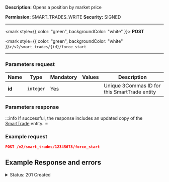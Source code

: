 **Description:** Opens a position by market price

**Permission:** SMART_TRADES_WRITE
**Security:** SIGNED

--------

<mark style={{ color: "green", backgroundColor: "white" }}> **POST**</mark>

<mark style={{ color: "green", backgroundColor: "white" }}>`/v2/smart_trades/{id}/force_start`</mark>

--------

### Parameters request

| Name | Type | Mandatory | Values | Description|
|------|------|-----------|-----------------|------------|
|**id**  | `integer` | Yes |  | Unique 3Commas ID for this SmartTrade entity |

### Parameters response

:::info
If successful, the response includes an updated copy of the [SmartTrade](./README.md) entity.
:::

### Example request

```json
POST /v2/smart_trades/12345678/force_start
```

## Example Response and errors

<details>
<summary>Status: 201 Created</summary>

```json
{
    "id": 31247949,
    "version": 2,
    "account": {
        "id": 32884189,
        "type": "binance",
        "name": "My Binance",
        "market": "Binance Spot",
        "link": "/accounts/32884189"
    },
    "pair": "USDT_1INCH",
    "instant": false,
    "status": {
        "type": "waiting_position",
        "basic_type": "waiting_position",
        "title": "Pending Position Opened"
    },
    "leverage": {
        "enabled": false
    },
    "position": {
        "type": "buy",
        "editable": false,
        "units": {
            "value": "31.0",
            "editable": false
        },
        "price": {
            "value": "0.2422",
            "value_without_commission": "0.2422",
            "editable": true
        },
        "total": {
            "value": "7.5082"
        },
        "order_type": "limit",
        "status": {
            "type": "panic_sell_pending",
            "basic_type": "panic_sell_pending",
            "title": "Panic closing"
        }
    },
    "take_profit": {
        "enabled": true,
        "price_type": "value",
        "steps": [
            {
                "id": 1089512461,
                "order_type": "limit",
                "editable": true,
                "units": {
                    "value": null
                },
                "price": {
                    "type": "last",
                    "value": "0.2665",
                    "percent": null
                },
                "volume": "100.0",
                "total": null,
                "trailing": {
                    "enabled": false,
                    "percent": null
                },
                "status": {
                    "type": "idle",
                    "basic_type": "idle",
                    "title": "Pending"
                },
                "data": {
                    "cancelable": true,
                    "panic_sell_available": false
                },
                "position": 1
            }
        ]
    },
    "stop_loss": {
        "enabled": false
    },
    "reduce_funds": {
        "steps": []
    },
    "market_close": {},
    "note": "",
    "note_raw": null,
    "skip_enter_step": false,
    "data": {
        "editable": true,
        "current_price": {
            "bid": "0.2624",
            "ask": "0.2625",
            "last": "0.2622",
            "quote_volume": "2534772.74421",
            "day_change_percent": "4.213"
        },
        "target_price_type": "price",
        "orderbook_price_currency": "USDT",
        "base_order_finished": true,
        "missing_funds_to_close": "0.0",
        "liquidation_price": null,
        "average_enter_price": null,
        "average_close_price": null,
        "average_enter_price_without_commission": null,
        "average_close_price_without_commission": null,
        "panic_sell_available": false,
        "add_funds_available": true,
        "reduce_funds_available": false,
        "force_start_available": false,
        "force_process_available": true,
        "cancel_available": true,
        "finished": false,
        "base_position_step_finished": false,
        "entered_amount": "0.0",
        "entered_total": "0.0",
        "closed_amount": "0.0",
        "closed_total": "0.0",
        "commission": 0.001,
        "created_at": "2024-10-29T19:50:36.196Z",
        "updated_at": "2024-10-29T19:50:37.708Z",
        "type": "smart_trade"
    },
    "profit": {
        "volume": null,
        "usd": null,
        "percent": "0.0",
        "roe": null
    },
    "margin": {
        "amount": null,
        "total": null
    },
    "is_position_not_filled": true
}
```

</details>
